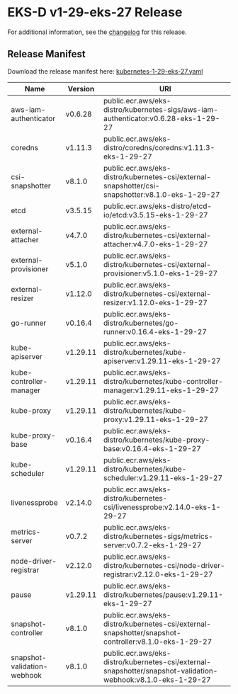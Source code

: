 # EKS-D v1-29-eks-27 Release

For additional information, see the [changelog](CHANGELOG-v1-29-eks-27.md) for this release.

## Release Manifest

Download the release manifest here: [kubernetes-1-29-eks-27.yaml](https://distro.eks.amazonaws.com/kubernetes-1-29/kubernetes-1-29-eks-27.yaml)

| Name | Version | URI |
|------|---------|-----|
| aws-iam-authenticator | v0.6.28 | public.ecr.aws/eks-distro/kubernetes-sigs/aws-iam-authenticator:v0.6.28-eks-1-29-27 |
| coredns | v1.11.3 | public.ecr.aws/eks-distro/coredns/coredns:v1.11.3-eks-1-29-27 |
| csi-snapshotter | v8.1.0 | public.ecr.aws/eks-distro/kubernetes-csi/external-snapshotter/csi-snapshotter:v8.1.0-eks-1-29-27 |
| etcd | v3.5.15 | public.ecr.aws/eks-distro/etcd-io/etcd:v3.5.15-eks-1-29-27 |
| external-attacher | v4.7.0 | public.ecr.aws/eks-distro/kubernetes-csi/external-attacher:v4.7.0-eks-1-29-27 |
| external-provisioner | v5.1.0 | public.ecr.aws/eks-distro/kubernetes-csi/external-provisioner:v5.1.0-eks-1-29-27 |
| external-resizer | v1.12.0 | public.ecr.aws/eks-distro/kubernetes-csi/external-resizer:v1.12.0-eks-1-29-27 |
| go-runner | v0.16.4 | public.ecr.aws/eks-distro/kubernetes/go-runner:v0.16.4-eks-1-29-27 |
| kube-apiserver | v1.29.11 | public.ecr.aws/eks-distro/kubernetes/kube-apiserver:v1.29.11-eks-1-29-27 |
| kube-controller-manager | v1.29.11 | public.ecr.aws/eks-distro/kubernetes/kube-controller-manager:v1.29.11-eks-1-29-27 |
| kube-proxy | v1.29.11 | public.ecr.aws/eks-distro/kubernetes/kube-proxy:v1.29.11-eks-1-29-27 |
| kube-proxy-base | v0.16.4 | public.ecr.aws/eks-distro/kubernetes/kube-proxy-base:v0.16.4-eks-1-29-27 |
| kube-scheduler | v1.29.11 | public.ecr.aws/eks-distro/kubernetes/kube-scheduler:v1.29.11-eks-1-29-27 |
| livenessprobe | v2.14.0 | public.ecr.aws/eks-distro/kubernetes-csi/livenessprobe:v2.14.0-eks-1-29-27 |
| metrics-server | v0.7.2 | public.ecr.aws/eks-distro/kubernetes-sigs/metrics-server:v0.7.2-eks-1-29-27 |
| node-driver-registrar | v2.12.0 | public.ecr.aws/eks-distro/kubernetes-csi/node-driver-registrar:v2.12.0-eks-1-29-27 |
| pause | v1.29.11 | public.ecr.aws/eks-distro/kubernetes/pause:v1.29.11-eks-1-29-27 |
| snapshot-controller | v8.1.0 | public.ecr.aws/eks-distro/kubernetes-csi/external-snapshotter/snapshot-controller:v8.1.0-eks-1-29-27 |
| snapshot-validation-webhook | v8.1.0 | public.ecr.aws/eks-distro/kubernetes-csi/external-snapshotter/snapshot-validation-webhook:v8.1.0-eks-1-29-27 |

